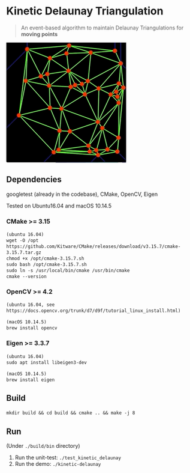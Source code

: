 # Kinetic Delaunay Triangulation

> An event-based algorithm to maintain Delaunay Triangulations for **moving points**

![DEMO](demo.gif)

## Dependencies
googletest (already in the codebase), CMake, OpenCV, Eigen

Tested on Ubuntu16.04 and macOS 10.14.5

### CMake >= 3.15
```$xslt
(ubuntu 16.04)
wget -O /opt https://github.com/Kitware/CMake/releases/download/v3.15.7/cmake-3.15.7.tar.gz 
chmod +x /opt/cmake-3.15.7.sh
sudo bash /opt/cmake-3.15.7.sh
sudo ln -s /usr/local/bin/cmake /usr/bin/cmake
cmake --version
```

### OpenCV >= 4.2
```
(ubuntu 16.04, see https://docs.opencv.org/trunk/d7/d9f/tutorial_linux_install.html)
```

```$xslt
(macOS 10.14.5)
brew install opencv
```

### Eigen >= 3.3.7
```$xslt
(ubuntu 16.04)
sudo apt install libeigen3-dev
```

```$xslt
(macOS 10.14.5)
brew install eigen
```

## Build
`mkdir build && cd build && cmake .. && make -j 8`

## Run
(Under `./build/bin` directory)
1. Run the unit-test: `./test_kinetic_delaunay`
2. Run the demo: `./kinetic-delaunay `
